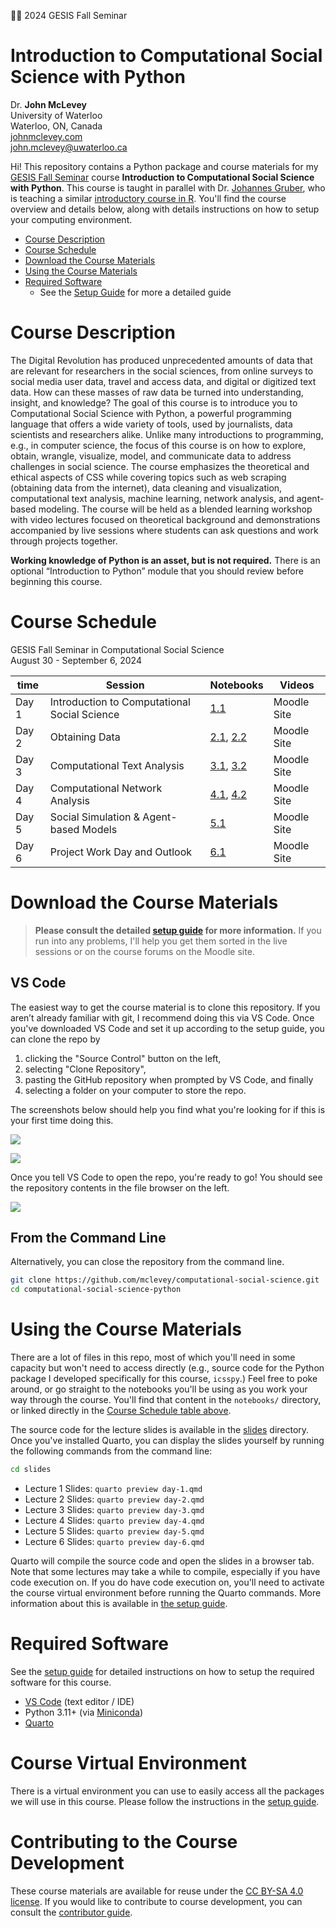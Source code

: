 🤗🤗 2024 GESIS Fall Seminar

# Introduction to Computational Social Science with Python

Dr. **John McLevey**<br>University of Waterloo<br>Waterloo, ON, Canada<br>[johnmclevey.com](https://www.johnmclevey.com)<br><john.mclevey@uwaterloo.ca>

Hi! This repository contains a Python package and course materials for my [GESIS Fall Seminar](https://www.gesis.org/en/gesis-training/what-we-offer/fall-seminar-in-computational-social-science) course **Introduction to Computational Social Science with Python**. This course is taught in parallel with Dr. [Johannes Gruber](https://www.johannesbgruber.eu), who is teaching a similar [introductory course in R](https://github.com/JBGruber/computational-social-science-r/tree/main). You'll find the course overview and details below, along with details instructions on how to setup your computing environment.

- [Course Description](#course-description)
- [Course Schedule](#course-schedule)
- [Download the Course Materials](#download-the-course-materials)
- [Using the Course Materials](#using-the-course-materials)
- [Required Software](#required-software)
  - See the [Setup Guide](setup/setup-guide.md) for more a detailed guide

# Course Description

The Digital Revolution has produced unprecedented amounts of data that are relevant for researchers in the social sciences, from online surveys to social media user data, travel and access data, and digital or digitized text data. How can these masses of raw data be turned into understanding, insight, and knowledge? The goal of this course is to introduce you to Computational Social Science with Python, a powerful programming language that offers a wide variety of tools, used by journalists, data scientists and researchers alike. Unlike many introductions to programming, e.g., in computer science, the focus of this course is on how to explore, obtain, wrangle, visualize, model, and communicate data to address challenges in social science. The course emphasizes the theoretical and ethical aspects of CSS while covering topics such as web scraping (obtaining data from the internet), data cleaning and visualization, computational text analysis, machine learning, network analysis, and agent-based modeling. The course will be held as a blended learning workshop with video lectures focused on theoretical background and demonstrations accompanied by live sessions where students can ask questions and work through projects together.

**Working knowledge of Python is an asset, but is not required.** There is an optional “Introduction to Python” module that you should review before beginning this course.

# Course Schedule

GESIS Fall Seminar in Computational Social Science<br>
August 30 - September 6, 2024

| time  | Session                                      | Notebooks                                                                                                                        | Videos      |
| ----- | -------------------------------------------- | -------------------------------------------------------------------------------------------------------------------------------- | ----------- |
| Day 1 | Introduction to Computational Social Science | [1.1](setup/setup-guide.md)                                                                                                      | Moodle Site |
| Day 2 | Obtaining Data                               | [2.1](notebooks/2024-GESIS-2-1-obtaining-data-scraping.qmd), [2.2](notebooks/2024-GESIS-2-2-obtaining-data-apis.qmd)             | Moodle Site |
| Day 3 | Computational Text Analysis                  | [3.1](notebooks/2024-GESIS-3-1-text-modelling-sentinment.qmd), [3.2](notebooks/2024-GESIS-3-2-text-modelling-topics.qmd)         | Moodle Site |
| Day 4 | Computational Network Analysis               | [4.1](notebooks/2024-GESIS-4-1-network-analysis-political-blogs.qmd), [4.2](notebooks/2024-GESIS-4-2-network-analysis-enron.qmd) | Moodle Site |
| Day 5 | Social Simulation & Agent-based Models       | [5.1](notebooks/2024-GESIS-5-1-abms.qmd)                                                                                         | Moodle Site |
| Day 6 | Project Work Day and Outlook                 | [6.1](notebooks/2024-GESIS-6-1-project.qmd)                                                                                      | Moodle Site |

# Download the Course Materials

> **Please consult the detailed [setup guide](setup/setup-guide.md) for more information.** If you run into any problems, I'll help you get them sorted in the live sessions or on the course forums on the Moodle site.

## VS Code

The easiest way to get the course material is to clone this repository. If you aren’t already familiar with git, I recommend doing this via VS Code. Once you've downloaded VS Code and set it up according to the setup guide, you can clone the repo by

1. clicking the "Source Control" button on the left,
2. selecting "Clone Repository",
3. pasting the GitHub repository when prompted by VS Code, and finally
4. selecting a folder on your computer to store the repo.

The screenshots below should help you find what you're looking for if this is your first time doing this.

![](setup/vs-code-clone-1.png)

![](setup/vs-code-clone-2.png)

Once you tell VS Code to open the repo, you're ready to go! You should see the repository contents in the file browser on the left.

![](setup/vs-code-clone-3.png)

## From the Command Line

Alternatively, you can close the repository from the command line.

```zsh
git clone https://github.com/mclevey/computational-social-science.git
cd computational-social-science-python
```

# Using the Course Materials

There are a lot of files in this repo, most of which you'll need in some capacity but won't need to access directly (e.g., source code for the Python package I developed specifically for this course, `icsspy`.) Feel free to poke around, or go straight to the notebooks you'll be using as you work your way through the course. You'll find that content in the `notebooks/` directory, or linked directly in the [Course Schedule table above](#course-schedule).

The source code for the lecture slides is available in the [slides](slides) directory. Once you've installed Quarto, you can display the slides yourself by running the following commands from the command line:

```zsh
cd slides
```

- Lecture 1 Slides: `quarto preview day-1.qmd`
- Lecture 2 Slides: `quarto preview day-2.qmd`
- Lecture 3 Slides: `quarto preview day-3.qmd`
- Lecture 4 Slides: `quarto preview day-4.qmd`
- Lecture 5 Slides: `quarto preview day-5.qmd`
- Lecture 6 Slides: `quarto preview day-6.qmd`

Quarto will compile the source code and open the slides in a browser tab. Note that some lectures may take a while to compile, especially if you have code execution on. If you do have code execution on, you'll need to activate the course virtual environment before running the Quarto commands. More information about this is available in [the setup guide](setup/setup-guide.md).

# Required Software

See the [setup guide](setup/setup-guide.md) for detailed instructions on how to setup the required software for this course.

- [VS Code](https://code.visualstudio.com) (text editor / IDE)
- Python 3.11+ (via [Miniconda](https://docs.anaconda.com/miniconda/))
- [Quarto](https://quarto.org)

# Course Virtual Environment

There is a virtual environment you can use to easily access all the packages we will use in this course. Please follow the instructions in the [setup guide](setup/setup-guide.md).

# Contributing to the Course Development

These course materials are available for reuse under the [CC BY-SA 4.0 license](LICENSE). If you would like to contribute to course development, you can consult the [contributor guide](setup/contributor-guide.md).
